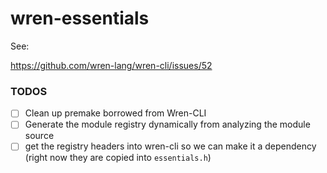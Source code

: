 # wren-essentials

See:

https://github.com/wren-lang/wren-cli/issues/52

### TODOS

- [ ] Clean up premake borrowed from Wren-CLI
- [ ] Generate the module registry dynamically from analyzing the module source
- [ ] get the registry headers into wren-cli so we can make it a dependency (right now they are copied into `essentials.h`)